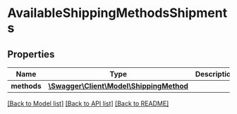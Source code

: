 # AvailableShippingMethodsShipments

## Properties
Name | Type | Description | Notes
------------ | ------------- | ------------- | -------------
**methods** | [**\Swagger\Client\Model\ShippingMethod**](ShippingMethod.md) |  | [optional] 

[[Back to Model list]](../README.md#documentation-for-models) [[Back to API list]](../README.md#documentation-for-api-endpoints) [[Back to README]](../README.md)


